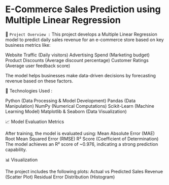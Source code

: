# E-Commerce Sales Prediction using Multiple Linear Regression #

📌 ``` Project Overview : ```
This project develops a Multiple Linear Regression model to predict daily sales revenue for an e-commerce store based on key business metrics like:

Website Traffic (Daily visitors)
Advertising Spend (Marketing budget)
Product Discounts (Average discount percentage)
Customer Ratings (Average user feedback score)

The model helps businesses make data-driven decisions by forecasting revenue based on these factors.

🚀 Technologies Used :

Python (Data Processing & Model Development)
Pandas (Data Manipulation)
NumPy (Numerical Computations)
Scikit-Learn (Machine Learning Model)
Matplotlib & Seaborn (Data Visualization)

📈 Model Evaluation Metrics

After training, the model is evaluated using:
Mean Absolute Error (MAE)
Root Mean Squared Error (RMSE)
R² Score (Coefficient of Determination)
The model achieves an R² score of ~0.976, indicating a strong prediction capability.

📊 Visualization

The project includes the following plots:
Actual vs Predicted Sales Revenue (Scatter Plot)
Residual Error Distribution (Histogram)
